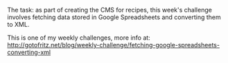 The task: as part of creating the CMS for recipes, this week's challenge involves fetching data stored in Google Spreadsheets and converting them to XML.

This is one of my weekly challenges, more info at: http://gotofritz.net/blog/weekly-challenge/fetching-google-spreadsheets-converting-xml


